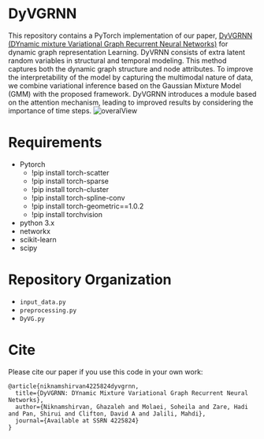 
# DyVGRNN
This repository contains a PyTorch implementation of our paper, [DyVGRNN (DYnamic mixture Variational Graph Recurrent Neural Networks)](https://papers.ssrn.com/sol3/papers.cfm?abstract_id=4225824) for dynamic graph representation Learning. DyVRNN consists of extra latent random variables in structural and temporal modeling. This method captures both the dynamic graph structure and node attributes. To improve the interpretability of the model by capturing the multimodal nature of data, we combine variational inference based on the Gaussian Mixture Model (GMM) with the proposed framework. DyVGRNN introduces a module based on the attention mechanism, leading to improved results by considering the importance of time steps.
![overalView](https://user-images.githubusercontent.com/91316109/210011672-3e782c02-4bcf-47aa-a882-916eaf79502d.jpg)

# Requirements
- Pytorch
  - !pip install torch-scatter
  - !pip install torch-sparse
  - !pip install torch-cluster
  - !pip install torch-spline-conv 
  - !pip install torch-geometric==1.0.2
  - !pip install torchvision
- python 3.x
- networkx
- scikit-learn
- scipy
# Repository Organization
- ``` input_data.py ```
- ``` preprocessing.py ```
- ``` DyVG.py ```
# Cite
Please cite our paper if you use this code in your own work:
```
@article{niknamshirvan4225824dyvgrnn,
  title={DyVGRNN: DYnamic Mixture Variational Graph Recurrent Neural Networks},
  author={Niknamshirvan, Ghazaleh and Molaei, Soheila and Zare, Hadi and Pan, Shirui and Clifton, David A and Jalili, Mahdi},
  journal={Available at SSRN 4225824}
}
```
